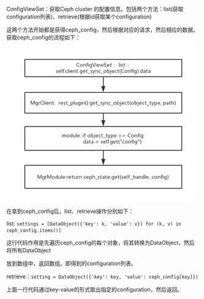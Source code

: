 ConfigViewSet：获取Ceph cluster 的配置信息。包括两个方法：list\(获取configuration列表\)、retrieve\(根据id获取某个configuration\)

这两个方法开始都是获得ceph\_config，然后根据对应的请求，然后相应的数据。获取ceph\_config的流程如下：![](/assets/getConfiguration.png)

在拿到ceph\_config后，list、retrieve操作分别如下：

list: `settings = [DataObject({'key': k, 'value': v})
 for (k, v) in ceph_config.items()]`

这行代码作用是先遍历ceph\_config的每个对象，将其转换为DataObject，然后将所有DataObject

放到数组中，返回数组。即得到的configuration列表。

retrieve：`setting = DataObject({'key': key, 'value': ceph_config[key]}) `

上面一行代码通过key-value的形式取出指定的configuration，然后返回。



